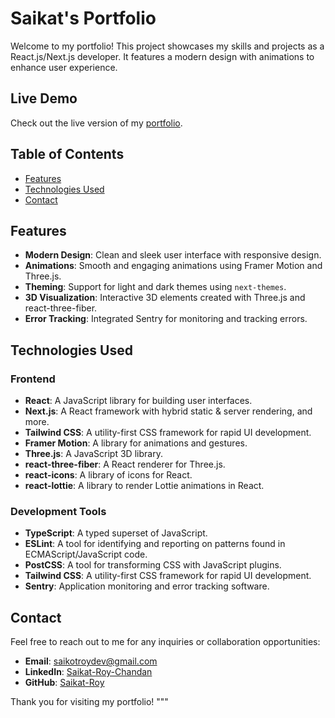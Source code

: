 # Saikat's Portfolio

Welcome to my portfolio! This project showcases my skills and projects as a React.js/Next.js developer. It features a modern design with animations to enhance user experience.

## Live Demo

Check out the live version of my [portfolio](https://saikat-portfolio.vercel.app/).

## Table of Contents

- [Features](#features)
- [Technologies Used](#technologies-used)
- [Contact](#contact)

## Features

- **Modern Design**: Clean and sleek user interface with responsive design.
- **Animations**: Smooth and engaging animations using Framer Motion and Three.js.
- **Theming**: Support for light and dark themes using `next-themes`.
- **3D Visualization**: Interactive 3D elements created with Three.js and react-three-fiber.
- **Error Tracking**: Integrated Sentry for monitoring and tracking errors.

## Technologies Used

### Frontend

- **React**: A JavaScript library for building user interfaces.
- **Next.js**: A React framework with hybrid static & server rendering, and more.
- **Tailwind CSS**: A utility-first CSS framework for rapid UI development.
- **Framer Motion**: A library for animations and gestures.
- **Three.js**: A JavaScript 3D library.
- **react-three-fiber**: A React renderer for Three.js.
- **react-icons**: A library of icons for React.
- **react-lottie**: A library to render Lottie animations in React.

### Development Tools

- **TypeScript**: A typed superset of JavaScript.
- **ESLint**: A tool for identifying and reporting on patterns found in ECMAScript/JavaScript code.
- **PostCSS**: A tool for transforming CSS with JavaScript plugins.
- **Tailwind CSS**: A utility-first CSS framework for rapid UI development.
- **Sentry**: Application monitoring and error tracking software.



## Contact

Feel free to reach out to me for any inquiries or collaboration opportunities:

- **Email**: [saikotroydev@gmail.com](mailto:saikotroydev@gmail.com)
- **LinkedIn**: [Saikat-Roy-Chandan](https://www.linkedin.com/in/saikot-roy-chandan/)
- **GitHub**: [Saikat-Roy](https://github.com/SAIKOT-ROY)

Thank you for visiting my portfolio!
"""

